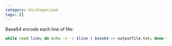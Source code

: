 ```yaml
---
category: Uncategorized
tags: []
---
```


Base64 encode each line of file:
```bash - kali
while read line; do echo -n -i $line | base64 >> outputfile.txt; done < /usr/share/seclists/Passwords/Common-Credentials/best15.txt
```